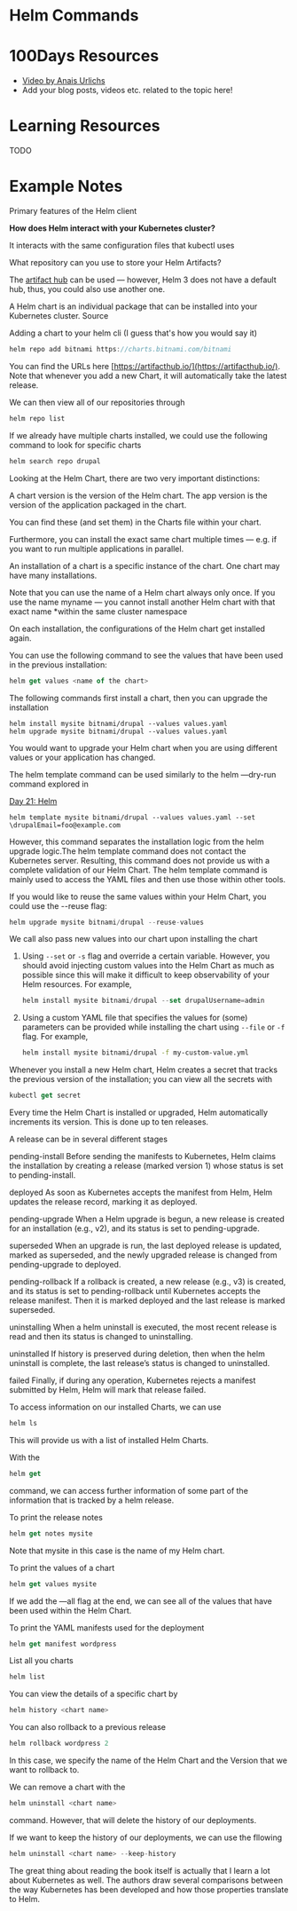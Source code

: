 # Helm Commands

# 100Days Resources
* [Video by Anais Urlichs](https://youtu.be/puuieUIRyjw)
* Add your blog posts, videos etc. related to the topic here!

# Learning Resources
TODO

# Example Notes

Primary features of the Helm client

**How does Helm interact with your Kubernetes cluster?**

It interacts with the same configuration files that kubectl uses

What repository can you use to store your Helm Artifacts?

The [artifact hub](https://artifacthub.io/) can be used — however, Helm 3 does not have a default hub, thus, you could also use another one.

A Helm chart is an individual package that can be installed into your Kubernetes cluster. Source

Adding a chart to your helm cli (I guess that's how you would say it)

```jsx
helm repo add bitnami https://charts.bitnami.com/bitnami
```

You can find the URLs here [https://artifacthub.io/](https://artifacthub.io/). Note that whenever you add a new Chart, it will automatically take the latest release.

We can then view all of our repositories through

```jsx
helm repo list
```

If we already have multiple charts installed, we could use the following command to look for specific charts

```jsx
helm search repo drupal
```

Looking at the Helm Chart, there are two very important distinctions:

A chart version is the version of the Helm chart. The app version is the version of the application packaged in the chart.

You can find these (and set them) in the Charts file within your chart.

Furthermore, you can install the exact same chart multiple times — e.g. if you want to run multiple applications in parallel.

An installation of a chart is a specific instance of the chart. One chart may have many installations.

Note that you can use the name of a Helm chart always only once. If you use the name myname — you cannot install another Helm chart with that exact name *within the same cluster namespace

On each installation, the configurations of the Helm chart get installed again.

You can use the following command to see the values that have been used in the previous installation:

```jsx
helm get values <name of the chart>
```

The following commands first install a chart, then you can upgrade the installation

```
helm install mysite bitnami/drupal --values values.yaml 
helm upgrade mysite bitnami/drupal --values values.yaml
```

You would want to upgrade your Helm chart when you are using different values or your application has changed.

The helm template command can be used similarly to the helm —dry-run command explored in 

[Day 21: Helm](https://www.notion.so/Day-21-Helm-b3d335a14e1441f9a2dd97568d4a85d4)

```
helm template mysite bitnami/drupal --values values.yaml --set \drupalEmail=foo@example.com
```

However, this command separates the installation logic from the helm upgrade logic.The helm template command does not contact the Kubernetes server. Resulting, this command does not provide us with a complete validation of our Helm Chart. The helm template command is mainly used to access the YAML files and then use those within other tools.

If you would like to reuse the same values within your Helm Chart, you could use the --reuse flag:

```jsx
helm upgrade mysite bitnami/drupal --reuse-values
```

We call also pass new values into our chart upon installing the chart

  1. Using `--set` or `-s` flag and override a certain variable. However, you should avoid injecting custom values into the Helm Chart as much as possible since this will make it difficult to keep observability of your Helm resources.
      For example,
      ```jsx
      helm install mysite bitnami/drupal --set drupalUsername=admin
      ```
  2. Using a custom YAML file that specifies the values for (some) parameters can be provided while installing the chart using `--file` or `-f` flag.
      For example,
      ```sh
      helm install mysite bitnami/drupal -f my-custom-value.yml
      ```

Whenever you install a new Helm chart, Helm creates a secret that tracks the previous version of the installation; you can view all the secrets with

```jsx
kubectl get secret
```

Every time the Helm Chart is installed or upgraded, Helm automatically increments its version. This is done up to ten releases.

A release can be in several different stages

pending-install
Before sending the manifests to Kubernetes, Helm claims the installation by creating a release (marked version 1) whose status is set to pending-install.

deployed
As soon as Kubernetes accepts the manifest from Helm, Helm updates the release record, marking it as deployed.

pending-upgrade
When a Helm upgrade is begun, a new release is created for an installation (e.g., v2), and its status is set to pending-upgrade.

superseded
When an upgrade is run, the last deployed release is updated, marked as superseded, and the newly upgraded release is changed from pending-upgrade to deployed.

pending-rollback
If a rollback is created, a new release (e.g., v3) is created, and its status is set to pending-rollback until Kubernetes accepts the release manifest. Then it is marked deployed and the last release is marked superseded.

uninstalling
When a helm uninstall is executed, the most recent release is read and then its status is changed to uninstalling.

uninstalled
If history is preserved during deletion, then when the helm uninstall is complete, the last release’s status is changed to uninstalled.

failed
Finally, if during any operation, Kubernetes rejects a manifest submitted by Helm, Helm will mark that release failed.

To access information on our installed Charts, we can use

```jsx
helm ls
```

This will provide us with a list of installed Helm Charts.

With the 

```jsx
helm get
```

command, we can access further information of some part of the information that is tracked by a helm release.

To print the release notes

```jsx
helm get notes mysite
```

Note that mysite in this case is the name of my Helm chart.

To print the values of a chart

```jsx
helm get values mysite
```

If we add the —all flag at the end, we can see all of the values that have been used within the Helm Chart.

To print the YAML manifests used for the deployment

```jsx
helm get manifest wordpress
```

List all you charts

```jsx
helm list
```

You can view the details of a specific chart by 

```jsx
helm history <chart name>
```

You can also rollback to a previous release

```jsx
helm rollback wordpress 2
```

In this case, we specify the name of the Helm Chart and the Version that we want to rollback to.

We can remove a chart with the 

```jsx
helm uninstall <chart name>
```

command. However, that will delete the history of our deployments.

If we want to keep the history of our deployments, we can use the fllowing

```jsx
helm uninstall <chart name> --keep-history
```

The great thing about reading the book itself is actually that I learn a lot about Kubernetes as well. The authors draw several comparisons between the way Kubernetes has been developed and how those properties translate to Helm.

